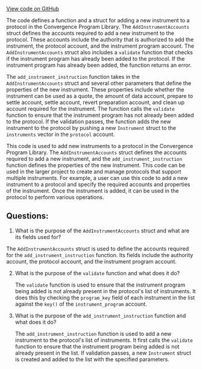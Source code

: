 [View code on GitHub](https://github.com/convergence-rfq/convergence-program-library/rfq/program/src/instructions/protocol/add_instrument.rs)

The code defines a function and a struct for adding a new instrument to a protocol in the Convergence Program Library. The `AddInstrumentAccounts` struct defines the accounts required to add a new instrument to the protocol. These accounts include the authority that is authorized to add the instrument, the protocol account, and the instrument program account. The `AddInstrumentAccounts` struct also includes a `validate` function that checks if the instrument program has already been added to the protocol. If the instrument program has already been added, the function returns an error.

The `add_instrument_instruction` function takes in the `AddInstrumentAccounts` struct and several other parameters that define the properties of the new instrument. These properties include whether the instrument can be used as a quote, the amount of data account, prepare to settle account, settle account, revert preparation account, and clean up account required for the instrument. The function calls the `validate` function to ensure that the instrument program has not already been added to the protocol. If the validation passes, the function adds the new instrument to the protocol by pushing a new `Instrument` struct to the `instruments` vector in the `protocol` account.

This code is used to add new instruments to a protocol in the Convergence Program Library. The `AddInstrumentAccounts` struct defines the accounts required to add a new instrument, and the `add_instrument_instruction` function defines the properties of the new instrument. This code can be used in the larger project to create and manage protocols that support multiple instruments. For example, a user can use this code to add a new instrument to a protocol and specify the required accounts and properties of the instrument. Once the instrument is added, it can be used in the protocol to perform various operations.
## Questions: 
 1. What is the purpose of the `AddInstrumentAccounts` struct and what are its fields used for?
   
   The `AddInstrumentAccounts` struct is used to define the accounts required for the `add_instrument_instruction` function. Its fields include the authority account, the protocol account, and the instrument program account.

2. What is the purpose of the `validate` function and what does it do?
   
   The `validate` function is used to ensure that the instrument program being added is not already present in the protocol's list of instruments. It does this by checking the `program_key` field of each instrument in the list against the `key()` of the `instrument_program` account.

3. What is the purpose of the `add_instrument_instruction` function and what does it do?
   
   The `add_instrument_instruction` function is used to add a new instrument to the protocol's list of instruments. It first calls the `validate` function to ensure that the instrument program being added is not already present in the list. If validation passes, a new `Instrument` struct is created and added to the list with the specified parameters.